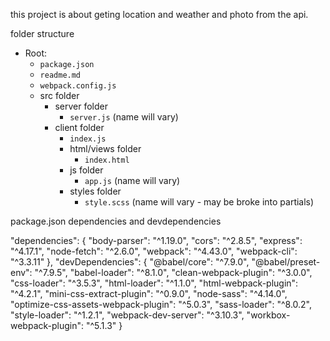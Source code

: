 this project is about geting location and weather and photo from the api.

folder structure

- Root:
  - `package.json`
  - `readme.md`
  - `webpack.config.js`
  - src folder
    - server folder
      - `server.js` (name will vary)
    - client folder
      - `index.js`
      - html/views folder
        - `index.html`
      - js folder
        - `app.js` (name will vary)
      - styles folder
        - `style.scss` (name will vary - may be broke into partials)

package.json dependencies and devdependencies

"dependencies": {
    "body-parser": "^1.19.0",
    "cors": "^2.8.5",
    "express": "^4.17.1",
    "node-fetch": "^2.6.0",
    "webpack": "^4.43.0",
    "webpack-cli": "^3.3.11"
  },
  "devDependencies": {
    "@babel/core": "^7.9.0",
    "@babel/preset-env": "^7.9.5",
    "babel-loader": "^8.1.0",
    "clean-webpack-plugin": "^3.0.0",
    "css-loader": "^3.5.3",
    "html-loader": "^1.1.0",
    "html-webpack-plugin": "^4.2.1",
    "mini-css-extract-plugin": "^0.9.0",
    "node-sass": "^4.14.0",
    "optimize-css-assets-webpack-plugin": "^5.0.3",
    "sass-loader": "^8.0.2",
    "style-loader": "^1.2.1",
    "webpack-dev-server": "^3.10.3",
    "workbox-webpack-plugin": "^5.1.3"
  }